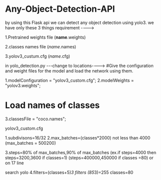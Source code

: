 # Any-Object-Detection-API
by using this Flask api we can detect any object detection using yolo3.
we have only these 3 things requirement ---->

1.Pretrained weights file    (__name__.weights)

2.classes names file         (_name_.names)

3.yolov3_custum.cfg          (_name_.cfg)

in yolo_detection.py
---change to locations---->
#Give the configuration and weight files for the model and load the network using them.
  
   1.modelConfiguration = "yolov3_custom.cfg";
   2.modelWeights = "yolov3.weights";

# Load names of classes
   3.classesFile = "coco.names";

yolov3_custom.cfg

1.subdivisons=16/32
2.max_batches=(classes*2000) not less than 4000            (max_batches = 500200)

3.steps=80% of max_batches,90% of max_batches                  (ex.if steps=4000 then steps=3200,3600 if classes=1) (steps=400000,450000 if classes =80) or on 17 line
              
search yolo
4.filters=(classes+5)*3  filters (85*3)=255
classes=80

  
